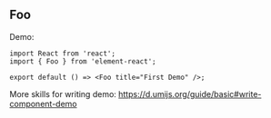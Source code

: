 
## Foo

Demo:

```tsx
import React from 'react';
import { Foo } from 'element-react';

export default () => <Foo title="First Demo" />;
```

More skills for writing demo: https://d.umijs.org/guide/basic#write-component-demo
